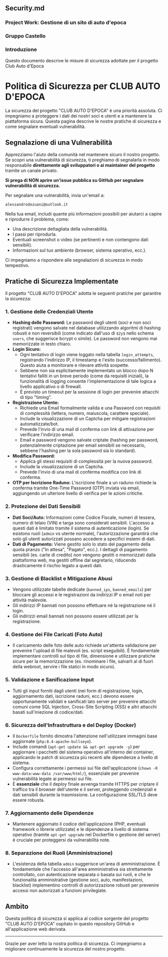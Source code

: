 ## Security.md

### Project Work: Gestione di un sito di auto d'epoca

### Gruppo Castello

### Introduzione

Questo documento descrive le misure di sicurezza adottate per il progetto Club Auto d'Epoca


# Politica di Sicurezza per CLUB AUTO D'EPOCA

La sicurezza del progetto "CLUB AUTO D'EPOCA" è una priorità assoluta. Ci impegniamo a proteggere i dati dei nostri soci e utenti e a mantenere la piattaforma sicura. Questa pagina descrive le nostre pratiche di sicurezza e come segnalare eventuali vulnerabilità.

## Segnalazione di una Vulnerabilità

Apprezziamo l'aiuto della comunità nel mantenere sicuro il nostro progetto. Se scopri una vulnerabilità di sicurezza, ti preghiamo di segnalarla in modo responsabile **direttamente agli sviluppatori o ai maintainer del progetto** tramite un canale privato.

**Si prega di NON aprire un'issue pubblica su GitHub per segnalare vulnerabilità di sicurezza.**

Per segnalare una vulnerabilità, invia un'email a:

`alessandrodezuani@outlook.it`


Nella tua email, includi quante più informazioni possibili per aiutarci a capire e riprodurre il problema, come:

* Una descrizione dettagliata della vulnerabilità.
* I passi per riprodurla.
* Eventuali screenshot o video (se pertinenti e non contengono dati sensibili).
* Informazioni sul tuo ambiente (browser, sistema operativo, ecc.).

Ci impegniamo a rispondere alle segnalazioni di sicurezza in modo tempestivo.

## Pratiche di Sicurezza Implementate

Il progetto "CLUB AUTO D'EPOCA" adotta le seguenti pratiche per garantire la sicurezza:

### 1. Gestione delle Credenziali Utente

* **Hashing delle Password:** Le password degli utenti (soci e non soci registrati) vengono salvate nel database utilizzando algoritmi di hashing robusti e non reversibili (come indicato dall'uso di `$2y$` nello schema `users`, che suggerisce bcrypt o simile). Le password non vengono mai memorizzate in testo chiaro.
* **Login Sicuro:**
    * Ogni tentativo di login viene loggato nella tabella `login_attempts`, registrando l'indirizzo IP, il timestamp e l'esito (successo/fallimento). Questo aiuta a monitorare e rilevare attività sospette.
    * Sebbene non sia esplicitamente implementato un blocco dopo N tentativi falliti in un breve periodo (come da requisiti iniziali), la funzionalità di logging consente l'implementazione di tale logica a livello applicativo o di firewall.
    * È previsto un timeout per la sessione di login per prevenire attacchi di tipo "timing".
* **Registrazione Utente:**
    * Richiede una Email formalmente valida e una Password con requisiti di complessità (lettera, numero, maiuscola, carattere speciale).
    * Include la visualizzazione di un Captcha per mitigare registrazioni automatizzate/bot.
    * Prevede l'invio di una mail di conferma con link di attivazione per verificare l'indirizzo email.
    * Email e password vengono salvate criptate (hashing per password, potenzialmente criptazione per email sensibili se necessario, sebbene l'hashing per la sola password sia lo standard).
* **Modifica Password:**
    * Applica gli stessi requisiti di complessità per la nuova password.
    * Include la visualizzazione di un Captcha.
    * Prevede l'invio di una mail di conferma modifica con link di conferma.
* **OTP per Iscrizione Raduno:** L'iscrizione finale a un raduno richiede la conferma tramite One-Time Password (OTP) inviata via email, aggiungendo un ulteriore livello di verifica per le azioni critiche.

### 2. Protezione dei Dati Sensibili

* **Dati Soci/Auto:** Informazioni come Codice Fiscale, numeri di tessera, numero di telaio (VIN) e targa sono considerati sensibili. L'accesso a questi dati è limitato tramite il sistema di autenticazione (login). Se esistono ruoli (`admin` vs utente normale), l'autorizzazione garantirà che solo gli utenti autorizzati possano accedere a specifici insiemi di dati.
* **Dati di Pagamento:** Viene gestito solo lo stato del pagamento della quota pranzo ("In attesa", "Pagato", ecc.). I dettagli di pagamento sensibili (es. carte di credito) *non* vengono gestiti o memorizzati dalla piattaforma web, ma gestiti offline dal segretario, riducendo drasticamente il rischio legato a questi dati.

### 3. Gestione di Blacklist e Mitigazione Abusi

* Vengono utilizzate tabelle dedicate (`banned_ips`, `banned_emails`) per bloccare gli accessi e le registrazioni da indirizzi IP o email noti per attività malevole.
* Gli indirizzi IP bannati non possono effettuare né la registrazione né il login.
* Gli indirizzi email bannati non possono essere utilizzati per la registrazione.

### 4. Gestione dei File Caricati (Foto Auto)

* Il caricamento delle foto delle auto richiede un'attenta validazione per prevenire l'upload di file malevoli (es. script eseguibili). È fondamentale implementare controlli sul tipo di file, dimensione e utilizzare pratiche sicure per la memorizzazione (es. rinominare i file, salvarli al di fuori della webroot, servire i file statici in modo sicuro).

### 5. Validazione e Sanificazione Input

* Tutti gli input forniti dagli utenti (nei form di registrazione, login, aggiornamento dati, iscrizione raduni, ecc.) devono essere opportunamente validati e sanificati lato server per prevenire attacchi comuni come SQL Injection, Cross-Site Scripting (XSS) e altri attacchi basati sull'iniezione di codice/dati.

### 6. Sicurezza dell'Infrastruttura e del Deploy (Docker)

* Il `Dockerfile` fornito dimostra l'attenzione nell'utilizzare immagini base aggiornate (`php:8.4-apache-bullseye`).
* Include comandi (`apt-get update && apt-get upgrade -y`) per aggiornare i pacchetti del sistema operativo all'interno del container, applicando le patch di sicurezza più recenti alle dipendenze a livello di sistema.
* Configura correttamente i permessi sui file dell'applicazione (`chown -R www-data:www-data /var/www/html/`), essenziale per prevenire vulnerabilità legate ai permessi sui file.
* È **essenziale** che il deploy finale avvenga tramite HTTPS per criptare il traffico tra il browser dell'utente e il server, proteggendo credenziali e dati sensibili durante la trasmissione. La configurazione SSL/TLS deve essere robusta.

### 7. Aggiornamento delle Dipendenze

* Mantenere aggiornato il codice dell'applicazione (PHP, eventuali framework o librerie utilizzate) e le dipendenze a livello di sistema operativo (tramite `apt-get upgrade` nel Dockerfile o gestione del server) è cruciale per proteggersi da vulnerabilità note.

### 8. Separazione dei Ruoli (Amministrazione)

* L'esistenza della tabella `admin` suggerisce un'area di amministrazione. È fondamentale che l'accesso all'area amministrativa sia strettamente controllato, con autenticazione separata o basata sui ruoli, e che le funzionalità amministrative (gestione soci, auto, manifestazioni, blacklist) implementino controlli di autorizzazione robusti per prevenire accessi non autorizzati a funzioni privilegiate.

## Ambito

Questa politica di sicurezza si applica al codice sorgente del progetto "CLUB AUTO D'EPOCA" ospitato in questo repository GitHub e all'applicazione web derivata.

---

Grazie per aver letto la nostra politica di sicurezza. Ci impegniamo a migliorare continuamente la sicurezza del nostro progetto.